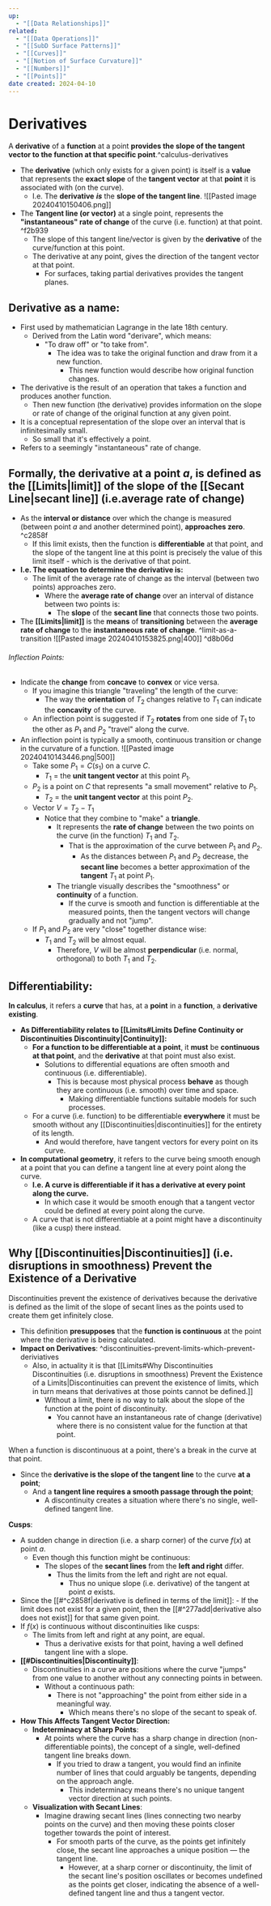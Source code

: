 ```yaml
---
up:
  - "[[Data Relationships]]"
related:
  - "[[Data Operations]]"
  - "[[SubD Surface Patterns]]"
  - "[[Curves]]"
  - "[[Notion of Surface Curvature]]"
  - "[[Numbers]]"
  - "[[Points]]"
date created: 2024-04-10
---
```

# Derivatives
A **derivative** of a **function** at a point **provides the slope of the tangent vector to the function at that specific point**.^calculus-derivatives
- The **derivative** (which only exists for a given point) is itself is a **value** that represents the **exact slope** of the **tangent vector** at that **point** it is associated with (on the curve).
	- I.e. The **derivative** ***is*** the **slope of the tangent line**.
		![[Pasted image 20240410150406.png]]
 - The **Tangent line (or vector)** at a single point, represents the **"instantaneous" rate of change** of the curve (i.e. function) at that point. ^f2b939
	- The slope of this tangent line/vector is given by the **derivative** of the curve/function at this point.
	- The derivative at any point, gives the direction of the tangent vector at that point.
		- For surfaces, taking partial derivatives provides the tangent planes.
## Derivative as a name:
- First used by mathematician Lagrange in the late 18th century.
	- Derived from the Latin word "derivare", which means:
		- "To draw off" or "to take from".
			- The idea was to take the original function and draw from it a new function.
				- This new function would describe how original function changes.
- The derivative is the result of an operation that takes a function and produces another function.
	- Then new function (the derivative) provides information on the slope or rate of change of the original function at any given point. 
- It is a conceptual representation of the slope over an interval that is infinitesimally small.
	- So small that it's effectively a point. 
- Refers to a seemingly "instantaneous" rate of change. 
## Formally, the derivative at a point $a$, is **defined** as the [[Limits|limit]] of the slope of the [[Secant Line|secant line]] (i.e.**average rate of change**)
- As the **interval or distance** over which the change is measured (between point $a$ and another determined point), **approaches zero**. ^c2858f
	-  If this limit exists, then the function is **differentiable** at that point, and the slope of the tangent line at this point is precisely the value of this limit itself - which is the derivative of that point.
- **I.e. The equation to determine the derivative is:**
	- The limit of the average rate of change as the interval (between two points) approaches zero.
		- Where the **average rate of change** over an interval of distance between two points is:
			- The **slope** of the **secant line** that connects those two points. 
- The **[[Limits|limit]]** is the **means** of **transitioning** between the **average rate of change** to the **instantaneous rate of change**. ^limit-as-a-transition
	![[Pasted image 20240410153825.png|400]] ^d8b06d
###### Inflection Points:
- Indicate the **change** from **concave** to **convex** or vice versa.
	- If you imagine this triangle "traveling" the length of the curve:
		- The way the **orientation** of $T_2$ changes relative to $T_1$ can indicate the **concavity** of the curve.
	- An inflection point is suggested if $T_2$ **rotates** from one side of $T_1$ to the other as $P_1$ and $P_2$ "travel" along the curve.
- An inflection point is typically a smooth, continuous transition or change in the curvature of a function.
	![[Pasted image 20240410143446.png|500]]
	- Take some $P_1 =C(s_1)$ on a curve $C$.
		- $T_1$ = the **unit tangent vector** at this point $P_1$.
	- $P_2$ is a point on $C$ that represents "a small movement" relative to $P_1$.
		- $T_2$ = the **unit tangent vector** at this point $P_2$.
	- Vector $V =T_2 - T_1$
		- Notice that they combine to "make" a **triangle**.
			- It represents the **rate of change** between the two points on the curve (in the function) $T_1$ and $T_2$.
				- That is the approximation of the curve between $P_1$ and $P_2$.
					- As the distances between $P_1$ and $P_2$ decrease, the **secant line** becomes a better approximation of the **tangent** $T_1$ at point $P_1$.
			- The triangle visually describes the "smoothness" or **continuity** of a function.
				- If the curve is smooth and function is differentiable at the measured points, then the tangent vectors will change gradually and not "jump".
	- If $P_1$ and $P_2$ are very "close" together distance wise:
		- $T_1$ and $T_2$ will be almost equal.
			- Therefore, $V$ will be almost **perpendicular** (i.e. normal, orthogonal) to both $T_1$ and $T_2$.

## Differentiability:
**In calculus**, it refers a **curve** that has, at a **point** in a **function**, a **derivative** **existing**. 
- **As Differentiability relates to [[Limits#Limits Define Continuity or Discontinuities Discontinuity|Continuity]]:**
	- **For a function to be differentiable at a point**, it **must** be **continuous at that point**, and the **derivative** at that point must also exist.
		- Solutions to differential equations are often smooth and continuous (i.e. differentiable).
			- This is because most physical process **behave** as though they are continuous (i.e. smooth) over time and space.
				- Making differentiable functions suitable models for such processes.
	- For a curve (i.e. function) to be differentiable **everywhere** it must be smooth without any [[Discontinuities|discontinuities]] for the entirety of its length. 
		- And would therefore, have tangent vectors for every point on its curve.
- **In computational geometry**, it refers to the curve being smooth enough at a point that you can define a tangent line at every point along the curve. 
	- **I.e. A curve is differentiable if it has a derivative at every point along the curve.**
		- In which case it would be smooth enough that a tangent vector could be defined at every point along the curve.
	- A curve that is not differentiable at a point might have a discontinuity (like a cusp) there instead.

## Why [[Discontinuities|Discontinuities]] (i.e. disruptions in smoothness) Prevent the Existence of a Derivative
Discontinuities prevent the existence of derivatives because the derivative is defined as the limit of the slope of secant lines as the points used to create them get infinitely close. 
- This definition **presupposes** that the **function is continuous** at the point where the derivative is being calculated.
- **Impact on Derivatives**: ^discontinuities-prevent-limits-which-prevent-deriviatives
	- Also, in actuality it is that [[Limits#Why Discontinuities Discontinuities (i.e. disruptions in smoothness) Prevent the Existence of a Limits|Discontinuities can prevent the existence of limits, which in turn means that derivatives at those points cannot be defined.]] 
		- Without a limit, there is no way to talk about the slope of the function at the point of discontinuity. 
			- You cannot have an instantaneous rate of change (derivative) where there is no consistent value for the function at that point.

When a function is discontinuous at a point, there's a break in the curve at that point. 
- Since the **derivative is the slope of the tangent line** to the curve **at a point**;
	- And a **tangent line requires a smooth passage through the point**;
		- A discontinuity creates a situation where there's no single, well-defined tangent line.

**Cusps**:
- A sudden change in direction (i.e. a sharp corner) of the curve $f(x)$ at point $a$.
	- Even though this function might be continuous:
		- The slopes of the **secant lines** from the **left and right** differ.
			- Thus the limits from the left and right are not equal.
				- Thus no unique slope (i.e. derivative) of the tangent at point $a$ exists.
- Since the [[#^c2858f|derivative is defined in terms of the limit]]:
			- If the limit does not exist for a given point, then the [[#^277add|derivative also does not exist]] for that same given point.
- If $f(x)$ is continuous without discontinuities like cusps:
	- The limits from left and right at any point, are equal.
		- Thus a derivative exists for that point, having a well defined tangent line with a slope. 
- **[[#Discontinuities|Discontinuity]]**:
	- Discontinuities in a curve are positions where the curve "jumps" from one value to another without any connecting points in between.
		- Without a continuous path:
			- There is not "approaching" the point from either side in a meaningful way.
				- Which means there's no slope of the secant to speak of.	
- **How This Affects Tangent Vector Direction:**
	- **Indeterminacy at Sharp Points**: 
		- At points where the curve has a sharp change in direction (non-differentiable points), the concept of a single, well-defined tangent line breaks down. 
			- If you tried to draw a tangent, you would find an infinite number of lines that could arguably be tangents, depending on the approach angle. 
				- This indeterminacy means there's no unique tangent vector direction at such points.
	- **Visualization with Secant Lines**: 
		- Imagine drawing secant lines (lines connecting two nearby points on the curve) and then moving these points closer together towards the point of interest. 
			- For smooth parts of the curve, as the points get infinitely close, the secant line approaches a unique position — the tangent line. 
				- However, at a sharp corner or discontinuity, the limit of the secant line's position oscillates or becomes undefined as the points get closer, indicating the absence of a well-defined tangent line and thus a tangent vector.
